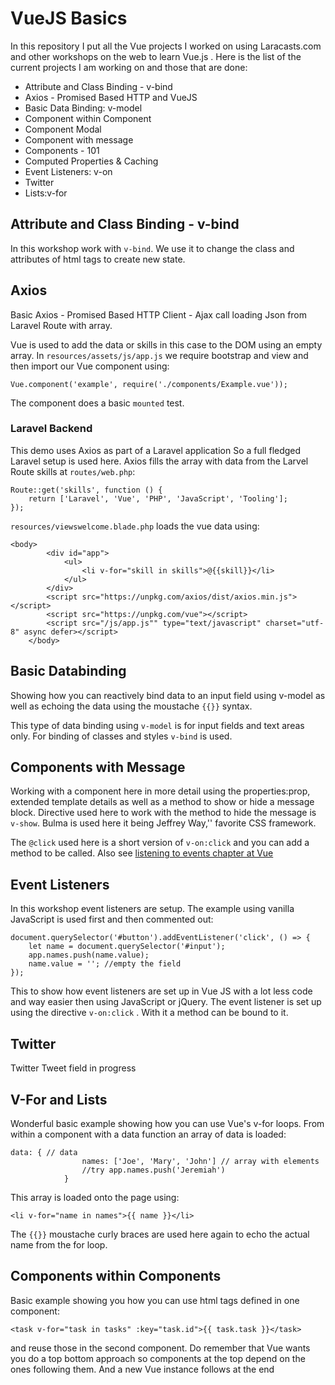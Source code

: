 # VueJS Basics

In this repository I put all the Vue projects I worked on using Laracasts.com and other workshops on the web to learn Vue.js .  Here is the list of the current projects I am working on and those that are done:

- Attribute and Class Binding - v-bind
- Axios - Promised Based HTTP and VueJS
- Basic Data Binding: v-model
- Component within Component
- Component Modal
- Component with message
- Components - 101
- Computed Properties & Caching
- Event Listeners: v-on
- Twitter
- Lists:v-for

## Attribute and Class Binding - v-bind
In this workshop work with ```v-bind```. We use it to change the class and attributes of html tags to create new state.

## Axios
Basic Axios - Promised Based HTTP Client - Ajax call loading Json from Laravel Route with array. 

Vue is used to add the data or skills in this case to the DOM using an empty array. In `resources/assets/js/app.js` we require bootstrap and view and then import our Vue component using:
```
Vue.component('example', require('./components/Example.vue')); 
```

The component does a basic `mounted` test.
### Laravel Backend
This demo uses Axios as part of a Laravel application So a full fledged Laravel setup is used here. Axios fills the array with data from the Larvel Route skills at `routes/web.php`:

```
Route::get('skills', function () {
    return ['Laravel', 'Vue', 'PHP', 'JavaScript', 'Tooling'];
});
```

`resources/viewswelcome.blade.php` loads the vue data using:

```
<body>
        <div id="app">
            <ul>
                <li v-for="skill in skills">@{{skill}}</li>
            </ul>
        </div>
        <script src="https://unpkg.com/axios/dist/axios.min.js"></script>
        <script src="https://unpkg.com/vue"></script>
        <script src="/js/app.js"" type="text/javascript" charset="utf-8" async defer></script>
    </body>
```


## Basic Databinding
Showing how you can reactively bind data to an input field using v-model as well as echoing the data using the moustache ```{{}}``` syntax.

This type of data binding using ```v-model``` is for input fields and text areas only. For binding of classes and styles ```v-bind``` is used.

## Components with Message
Working with a component here in more detail using the properties:prop, extended template details as well as a method to show or hide a message block. Directive used here to work with the method to hide the message is ```v-show```. Bulma is used here it being Jeffrey Way,'' favorite CSS framework.

The `@click` used here is  a short version of `v-on:click` and you can add a method to be called. Also see [listening to events chapter at Vue](https://vuejs.org/v2/guide/events.html#Listening-to-Events)

## Event Listeners
In this workshop event listeners are setup. The example using vanilla JavaScript is used first and then commented out:
```
document.querySelector('#button').addEventListener('click', () => {
	let name = document.querySelector('#input');
	app.names.push(name.value);
	name.value = ''; //empty the field
});
```
This to show how event listeners are set up in Vue JS with a lot less code and way easier then using JavaScript or jQuery. The event listener is set up using the directive ```v-on:click``` . With it a method can be bound to it.

## Twitter

Twitter Tweet field in progress

## V-For and Lists
Wonderful basic example showing how you can use Vue's v-for loops. From within a component with a data function an array of data is loaded:
```
data: { // data
                names: ['Joe', 'Mary', 'John'] // array with elements
                //try app.names.push('Jeremiah')
            }
```
This array is loaded onto the page using:
```
<li v-for="name in names">{{ name }}</li>
```
The `{{}}` moustache curly braces are used here again to echo the actual name from the for loop.

## Components within Components
Basic example showing you how you can use html tags defined in one component:
```
<task v-for="task in tasks" :key="task.id">{{ task.task }}</task>
```
and reuse those in the second component. Do remember that Vue wants you do a top bottom approach so components at the top depend on the ones following them. And a new Vue instance follows at the end
